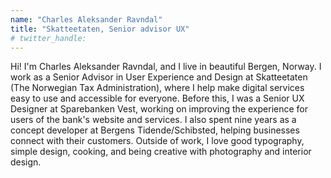 ```yaml
---
name: "Charles Aleksander Ravndal"
title: "Skatteetaten, Senior advisor UX"
# twitter_handle: 
---
```

Hi! I'm Charles Aleksander Ravndal, and I live in beautiful Bergen, Norway. I work as a Senior Advisor in User Experience and Design at Skatteetaten (The Norwegian Tax Administration), where I help make digital services easy to use and accessible for everyone. Before this, I was a Senior UX Designer at Sparebanken Vest, working on improving the experience for users of the bank's website and services. I also spent nine years as a concept developer at Bergens Tidende/Schibsted, helping businesses connect with their customers. Outside of work, I love good typography, simple design, cooking, and being creative with photography and interior design.
